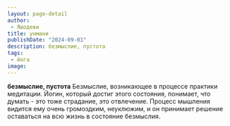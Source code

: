```yaml
---
layout: page-detail
author:
 - Яшодеви
title: унмани
publishDate: "2024-09-01"
description: безмыслие, пустота
tags:
 - йога
image: 
---
```


__безмыслие, пустота__
Безмыслие, возникающее в процессе практики медитации. Йогин, который достиг этого состояния, понимает, что думать - это тоже страдание, это отвлечение. Процесс мышления видится ему очень громоздким, неуклюжим, и он принимает решение оставаться на всю жизнь в состояние безмыслия.

